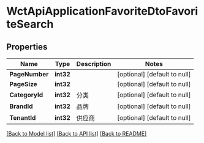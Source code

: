 # WctApiApplicationFavoriteDtoFavoriteSearch

## Properties
Name | Type | Description | Notes
------------ | ------------- | ------------- | -------------
**PageNumber** | **int32** |  | [optional] [default to null]
**PageSize** | **int32** |  | [optional] [default to null]
**CategoryId** | **int32** | 分类 | [optional] [default to null]
**BrandId** | **int32** | 品牌 | [optional] [default to null]
**TenantId** | **int32** | 供应商 | [optional] [default to null]

[[Back to Model list]](../README.md#documentation-for-models) [[Back to API list]](../README.md#documentation-for-api-endpoints) [[Back to README]](../README.md)


